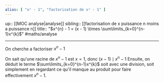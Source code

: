 ```yaml
---
alias: [ "xⁿ - 1", "factorisation de xⁿ - 1" ]
---
```

up:: [[MOC analyse|analyse]]
sibling:: [[factorisation de x puissance n moins a puissance n]]
title:: "$x^{n} - 1 = (x - 1) \times \sum\limits_{k=0}^{n-1}x^{k}$"
#maths/analyse 

---

On cherche a factoriser $x^{n} - 1$

On sait qu'une racine de $x^{n} - 1$ est $x = 1$, donc $(x-1) \mid x^{n} - 1$
Ensuite, on déduit le terme $\sum\limits_{k=0}^{n-1}x^{k}$ soit avec une division, soit simplement en regardant ce qu'il manque au produit pour faire effectivement $x^{n} - 1$.


